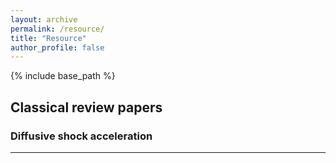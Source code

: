 ```yaml
---
layout: archive
permalink: /resource/
title: "Resource"
author_profile: false
---
```


{% include base_path %}

## Classical review papers

### Diffusive shock acceleration 
---------------